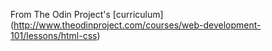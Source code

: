 From The Odin Project's [curriculum] (http://www.theodinproject.com/courses/web-development-101/lessons/html-css)
